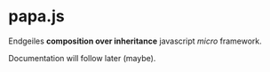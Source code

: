 papa.js
=======

Endgeiles **composition over inheritance** javascript *micro* framework.

Documentation will follow later (maybe).

